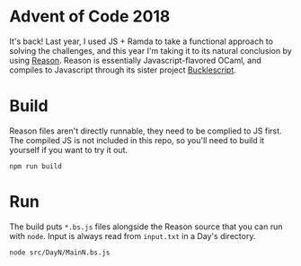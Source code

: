 # Advent of Code 2018

It's back! Last year, I used JS + Ramda to take a functional approach to solving the challenges, and this year I'm taking it to its natural conclusion by using [Reason](https://reasonml.github.io/en/). Reason is essentially Javascript-flavored OCaml, and compiles to Javascript through its sister project [Bucklescript](https://bucklescript.github.io/en/).

# Build

Reason files aren't directly runnable, they need to be complied to JS first. The compiled JS is not included in this repo, so you'll need to build it yourself if you want to try it out.

```
npm run build
```

# Run

The build puts `*.bs.js` files alongside the Reason source that you can run with `node`. Input is always read from `input.txt` in a Day's directory.

```
node src/DayN/MainN.bs.js
```
